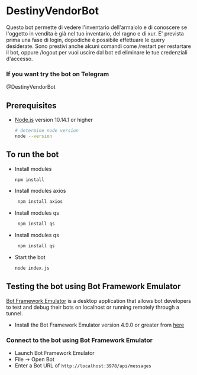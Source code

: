 # DestinyVendorBot
Questo bot permette di vedere l'inventario dell'armaiolo e di conoscere se l'oggetto in vendita è già nel tuo inventario, del ragno e di xur. 
E' prevista prima una fase di login, dopodichè è possibile effettuare le query desiderate. 
Sono prestivi anche alcuni comandi come /restart per restartare il bot, oppure /logout per vuoi uscire dal bot ed eliminare le tue credenziali d'accesso.

### If you want try the bot on Telegram
@DestinyVendorBot

## Prerequisites

- [Node.js](https://nodejs.org) version 10.14.1 or higher

    ```bash
    # determine node version
    node --version
    ```

## To run the bot

- Install modules

    ```bash
    npm install
    ```
- Install modules axios

   ```bash
    npm install axios
    ```
   
- Install modules qs
   ```bash
    npm install qs
    ```
    
- Install modules qs
   ```bash
    npm install qs
    ```
    

- Start the bot

    ```bash
    node index.js
    ```

## Testing the bot using Bot Framework Emulator

[Bot Framework Emulator](https://github.com/microsoft/botframework-emulator) is a desktop application that allows bot developers to test and debug their bots on localhost or running remotely through a tunnel.

- Install the Bot Framework Emulator version 4.9.0 or greater from [here](https://github.com/Microsoft/BotFramework-Emulator/releases)

### Connect to the bot using Bot Framework Emulator

- Launch Bot Framework Emulator
- File -> Open Bot
- Enter a Bot URL of `http://localhost:3978/api/messages`
